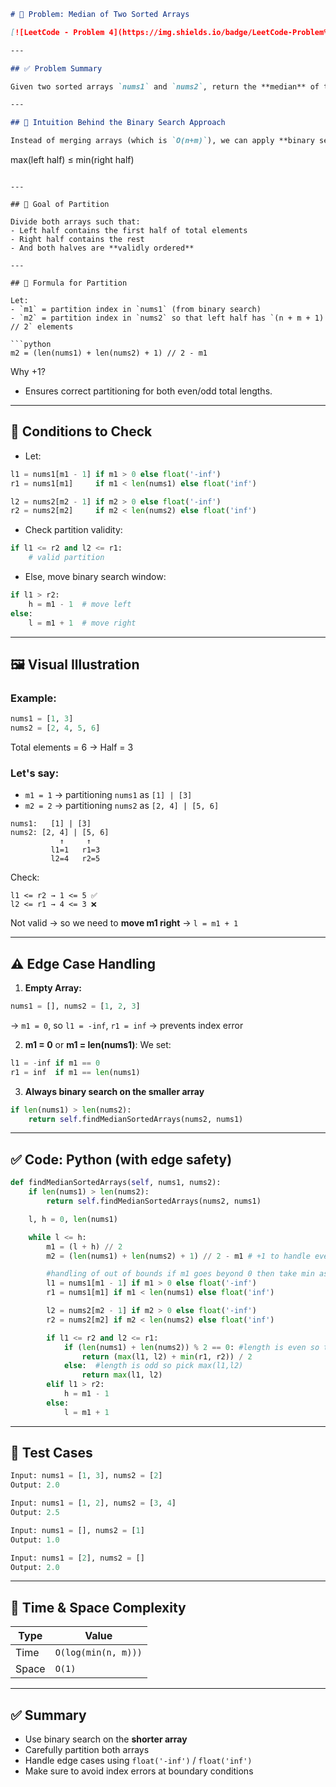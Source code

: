 
```markdown
# 🧠 Problem: Median of Two Sorted Arrays

[![LeetCode - Problem 4](https://img.shields.io/badge/LeetCode-Problem%204-blue)](https://leetcode.com/problems/median-of-two-sorted-arrays/) `Hard`

---

## ✅ Problem Summary

Given two sorted arrays `nums1` and `nums2`, return the **median** of the merged array in `O(log(min(n, m)))` time.

---

## 🚀 Intuition Behind the Binary Search Approach

Instead of merging arrays (which is `O(n+m)`), we can apply **binary search** on the **smaller array**, and partition both arrays at suitable points so that:

```

max(left half) ≤ min(right half)

````

---

## 📌 Goal of Partition

Divide both arrays such that:
- Left half contains the first half of total elements
- Right half contains the rest
- And both halves are **validly ordered**

---

## 🧮 Formula for Partition

Let:
- `m1` = partition index in `nums1` (from binary search)
- `m2` = partition index in `nums2` so that left half has `(n + m + 1) // 2` elements

```python
m2 = (len(nums1) + len(nums2) + 1) // 2 - m1
````

Why +1?

* Ensures correct partitioning for both even/odd total lengths.

---

## 🎯 Conditions to Check

* Let:

```python
l1 = nums1[m1 - 1] if m1 > 0 else float('-inf')
r1 = nums1[m1]     if m1 < len(nums1) else float('inf')

l2 = nums2[m2 - 1] if m2 > 0 else float('-inf')
r2 = nums2[m2]     if m2 < len(nums2) else float('inf')
```

* Check partition validity:

```python
if l1 <= r2 and l2 <= r1:
    # valid partition
```

* Else, move binary search window:

```python
if l1 > r2:
    h = m1 - 1  # move left
else:
    l = m1 + 1  # move right
```

---

## 🖼️ Visual Illustration

### Example:

```python
nums1 = [1, 3]
nums2 = [2, 4, 5, 6]
```

Total elements = 6 → Half = 3

### Let's say:

* `m1 = 1` → partitioning `nums1` as `[1] | [3]`
* `m2 = 2` → partitioning `nums2` as `[2, 4] | [5, 6]`

```
nums1:   [1] | [3]
nums2: [2, 4] | [5, 6]
           ↑     ↑
         l1=1   r1=3
         l2=4   r2=5
```

Check:

```
l1 <= r2 → 1 <= 5 ✅
l2 <= r1 → 4 <= 3 ❌
```

Not valid → so we need to **move m1 right** → `l = m1 + 1`

---

## ⚠️ Edge Case Handling

1. **Empty Array:**

```python
nums1 = [], nums2 = [1, 2, 3]
```

→ `m1 = 0`, so `l1 = -inf`, `r1 = inf` → prevents index error

2. **m1 = 0** or **m1 = len(nums1)**:
   We set:

```python
l1 = -inf if m1 == 0
r1 = inf  if m1 == len(nums1)
```

3. **Always binary search on the smaller array**

```python
if len(nums1) > len(nums2):
    return self.findMedianSortedArrays(nums2, nums1)
```

---

## ✅ Code: Python (with edge safety)

```python
def findMedianSortedArrays(self, nums1, nums2):
    if len(nums1) > len(nums2):
        return self.findMedianSortedArrays(nums2, nums1)

    l, h = 0, len(nums1)

    while l <= h:
        m1 = (l + h) // 2
        m2 = (len(nums1) + len(nums2) + 1) // 2 - m1 # +1 to handle even and odd 

        #handling of out of bounds if m1 goes beyond 0 then take min as float('-inf')
        l1 = nums1[m1 - 1] if m1 > 0 else float('-inf')
        r1 = nums1[m1] if m1 < len(nums1) else float('inf')

        l2 = nums2[m2 - 1] if m2 > 0 else float('-inf')
        r2 = nums2[m2] if m2 < len(nums2) else float('inf')

        if l1 <= r2 and l2 <= r1:
            if (len(nums1) + len(nums2)) % 2 == 0: #length is even so take below
                return (max(l1, l2) + min(r1, r2)) / 2
            else:  #length is odd so pick max(l1,l2)
                return max(l1, l2)
        elif l1 > r2:
            h = m1 - 1
        else:
            l = m1 + 1
```

---

## 🧪 Test Cases

```python
Input: nums1 = [1, 3], nums2 = [2]
Output: 2.0

Input: nums1 = [1, 2], nums2 = [3, 4]
Output: 2.5

Input: nums1 = [], nums2 = [1]
Output: 1.0

Input: nums1 = [2], nums2 = []
Output: 2.0
```

---

## 🧠 Time & Space Complexity

| Type  | Value               |
| ----- | ------------------- |
| Time  | `O(log(min(n, m)))` |
| Space | `O(1)`              |

---

## ✅ Summary

* Use binary search on the **shorter array**
* Carefully partition both arrays
* Handle edge cases using `float('-inf')` / `float('inf')`
* Make sure to avoid index errors at boundary conditions
